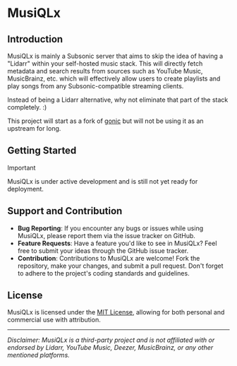 # MusiQLx

## Introduction

MusiQLx is mainly a Subsonic server that aims to skip the idea of having a "Lidarr" within your self-hosted music stack. This will directly fetch metadata and search results from sources such as YouTube Music, MusicBrainz, etc. which will effectively allow users to create playlists and play songs from any Subsonic-compatible streaming clients.

Instead of being a Lidarr alternative, why not eliminate that part of the stack completely. :)

This project will start as a fork of [gonic](https://github.com/sentriz/gonic) but will not be using it as an upstream for long.

## Getting Started

> [!IMPORTANT]  
> MusiQLx is under active development and is still not yet ready for deployment.

## Support and Contribution

- **Bug Reporting**: If you encounter any bugs or issues while using MusiQLx, please report them via the issue tracker on GitHub.
- **Feature Requests**: Have a feature you'd like to see in MusiQLx? Feel free to submit your ideas through the GitHub issue tracker.
- **Contribution**: Contributions to MusiQLx are welcome! Fork the repository, make your changes, and submit a pull request. Don't forget to adhere to the project's coding standards and guidelines.

## License

MusiQLx is licensed under the [MIT License](LICENSE), allowing for both personal and commercial use with attribution.

---

*Disclaimer: MusiQLx is a third-party project and is not affiliated with or endorsed by Lidarr, YouTube Music, Deezer, MusicBrainz, or any other mentioned platforms.*
